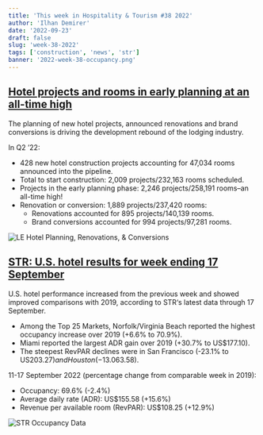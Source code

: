 ```yaml
---
title: 'This week in Hospitality & Tourism #38 2022'
author: 'Ilhan Demirer'
date: '2022-09-23'
draft: false
slug: 'week-38-2022'
tags: ['construction', 'news', 'str']
banner: '2022-week-38-occupancy.png'
---
```


## [Hotel projects and rooms in early planning at an all-time high](https://hotelbusiness.com/hotel-projects-and-rooms-in-early-planning-at-an-all-time-high)

The planning of new hotel projects, announced renovations and brand conversions is driving the development rebound of the lodging industry.

In Q2 ’22:

- 428 new hotel construction projects accounting for 47,034 rooms announced into the pipeline.
- Total to start construction: 2,009 projects/232,163 rooms scheduled.
- Projects in the early planning phase: 2,246 projects/258,191 rooms–an all-time high!
- Renovation or conversion: 1,889 projects/237,420 rooms:
  - Renovations accounted for 895 projects/140,139 rooms.
  - Brand conversions accounted for 994 projects/97,281 rooms.

![LE Hotel Planning, Renovations, & Conversions](/images/blogimages/2022-week-38-construction.png)

## [STR: U.S. hotel results for week ending 17 September](https://str.com/press-release/str-us-hotel-results-week-ending-17-september)

U.S. hotel performance increased from the previous week and showed improved comparisons with 2019, according to STR‘s latest data through 17 September.

- Among the Top 25 Markets, Norfolk/Virginia Beach reported the highest occupancy increase over 2019 (+6.6% to 70.9%).
- Miami reported the largest ADR gain over 2019 (+30.7% to US$177.10).
- The steepest RevPAR declines were in San Francisco (-23.1% to US$203.27) and Houston (-13.0% to US$63.58).

11-17 September 2022 (percentage change from comparable week in 2019):

- Occupancy: 69.6% (-2.4%)
- Average daily rate (ADR): US$155.58 (+15.6%)
- Revenue per available room (RevPAR): US$108.25 (+12.9%)

![STR Occupancy Data](/images/blogimages/2022-week-38-occupancy.png)
